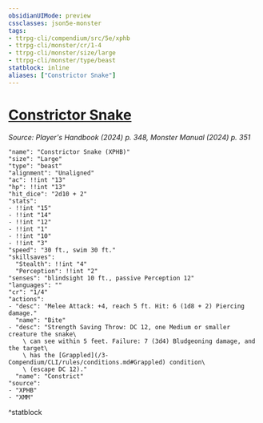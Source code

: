 ```yaml
---
obsidianUIMode: preview
cssclasses: json5e-monster
tags:
- ttrpg-cli/compendium/src/5e/xphb
- ttrpg-cli/monster/cr/1-4
- ttrpg-cli/monster/size/large
- ttrpg-cli/monster/type/beast
statblock: inline
aliases: ["Constrictor Snake"]
---
```

# [Constrictor Snake](3-Compendium\CLI\bestiary\beast/constrictor-snake-xphb.md)
*Source: Player's Handbook (2024) p. 348, Monster Manual (2024) p. 351*  

```statblock
"name": "Constrictor Snake (XPHB)"
"size": "Large"
"type": "beast"
"alignment": "Unaligned"
"ac": !!int "13"
"hp": !!int "13"
"hit_dice": "2d10 + 2"
"stats":
- !!int "15"
- !!int "14"
- !!int "12"
- !!int "1"
- !!int "10"
- !!int "3"
"speed": "30 ft., swim 30 ft."
"skillsaves":
  "Stealth": !!int "4"
  "Perception": !!int "2"
"senses": "blindsight 10 ft., passive Perception 12"
"languages": ""
"cr": "1/4"
"actions":
- "desc": "Melee Attack: +4, reach 5 ft. Hit: 6 (1d8 + 2) Piercing damage."
  "name": "Bite"
- "desc": "Strength Saving Throw: DC 12, one Medium or smaller creature the snake\
    \ can see within 5 feet. Failure: 7 (3d4) Bludgeoning damage, and the target\
    \ has the [Grappled](/3-Compendium/CLI/rules/conditions.md#Grappled) condition\
    \ (escape DC 12)."
  "name": "Constrict"
"source":
- "XPHB"
- "XMM"
```
^statblock
